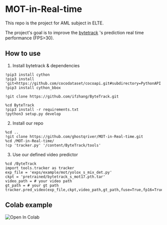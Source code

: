 # MOT-in-Real-time

This repo is the project for AML subject in ELTE.

The project's goal is to improve the [bytetrack](https://github.com/ifzhang/ByteTrack) 's prediction real time performance (FPS>30).

## How to use

1. Install bytetrack & dependencies
```shell
!pip3 install cython
!pip3 install 'git+https://github.com/cocodataset/cocoapi.git#subdirectory=PythonAPI'
!pip3 install cython_bbox

!git clone https://github.com/ifzhang/ByteTrack.git

%cd ByteTrack
!pip3 install -r requirements.txt
!python3 setup.py develop
```
2. Install our repo
```shell
%cd ..
!git clone https://github.com/ghostqriver/MOT-in-Real-time.git
%cd /MOT-in-Real-time/
!cp 'tracker.py' '/content/ByteTrack/tools'
```

3. Use our defined video predictor
```shell
%cd /ByteTrack
import tools.tracker as tracker
exp_file = 'exps/example/mot/yolox_s_mix_det.py'
ckpt = 'pretrained/bytetrack_s_mot17.pth.tar'
video_path = # your video path
gt_path = # your gt path
tracker.pred_video(exp_file,ckpt,video_path,gt_path,fuse=True,fp16=True)
```

## Colab example
![[Open In Colab](https://colab.research.google.com/assets/colab-badge.svg)](https://colab.research.google.com/drive/1w_4PgAOQ-biOVtb2UCGuL2stxI_eCBpu?usp=sharing)
